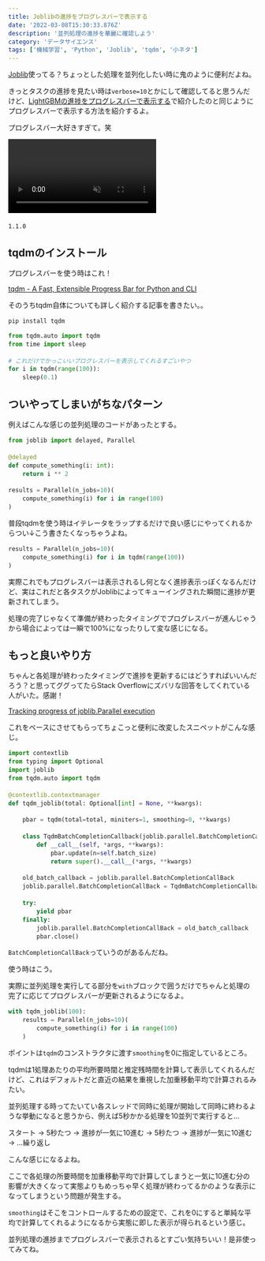 ```yaml
---
title: Joblibの進捗をプログレスバーで表示する
date: '2022-03-08T15:30:33.876Z'
description: '並列処理の進捗を華麗に確認しよう'
category: 'データサイエンス'
tags: ['機械学習', 'Python', 'Joblib', 'tqdm', '小ネタ']
---
```


[Joblib](https://joblib.readthedocs.io/)使ってる？ちょっとした処理を並列化したい時に鬼のように便利だよね。

きっとタスクの進捗を見たい時は`verbose=10`とかにして確認してると思うんだけど、[LightGBMの進捗をプログレスバーで表示する](./tune-hyper-parameters-with-optuna)で紹介したのと同じようにプログレスバーで表示する方法を紹介するよ。

プログレスバー大好きすぎて。笑

<video autoplay loop muted playsinline>
    <source src="./joblib-tqdm.webm" type='video/webm; codecs="vp9"' />
    <source src="./joblib-tqdm.mp4" type='video/mp4; codecs="avc1"' />
    <img src="./joblib-tqdm.gif" />
</video>

<InfoBox title='Joblibのバージョン'>

`1.1.0`

</InfoBox>

## tqdmのインストール

プログレスバーを使う時はこれ！

[tqdm - A Fast, Extensible Progress Bar for Python and CLI](https://github.com/tqdm/tqdm)

そのうちtqdm自体についても詳しく紹介する記事を書きたい。。

```shell
pip install tqdm
```

```python
from tqdm.auto import tqdm
from time import sleep

# これだけでかっこいいプログレスバーを表示してくれるすごいやつ
for i in tqdm(range(100)):
    sleep(0.1)
```

## ついやってしまいがちなパターン

例えばこんな感じの並列処理のコードがあったとする。

```python
from joblib import delayed, Parallel

@delayed
def compute_something(i: int):
    return i ** 2

results = Parallel(n_jobs=10)(
    compute_something(i) for i in range(100)
)
```

普段tqdmを使う時はイテレータをラップするだけで良い感じにやってくれるからつい↓こう書きたくなっちゃうよね。

```python
results = Parallel(n_jobs=10)(
    compute_something(i) for i in tqdm(range(100))
)
```

実際これでもプログレスバーは表示されるし何となく進捗表示っぽくなるんだけど、実はこれだと各タスクがJoblibによってキューイングされた瞬間に進捗が更新されてしまう。

処理の完了じゃなくて準備が終わったタイミングでプログレスバーが進んじゃうから場合によっては一瞬で100%になったりして変な感じになる。

## もっと良いやり方

ちゃんと各処理が終わったタイミングで進捗を更新するにはどうすればいいんだろう？と思ってググってたらStack Overflowにズバリな回答をしてくれている人がいた。感謝！

[Tracking progress of joblib.Parallel execution](https://stackoverflow.com/questions/24983493/tracking-progress-of-joblib-parallel-execution/58936697#58936697)

これをベースにさせてもらってちょこっと便利に改変したスニペットがこんな感じ。

```python
import contextlib
from typing import Optional
import joblib
from tqdm.auto import tqdm

@contextlib.contextmanager
def tqdm_joblib(total: Optional[int] = None, **kwargs):

    pbar = tqdm(total=total, miniters=1, smoothing=0, **kwargs)

    class TqdmBatchCompletionCallback(joblib.parallel.BatchCompletionCallBack):
        def __call__(self, *args, **kwargs):
            pbar.update(n=self.batch_size)
            return super().__call__(*args, **kwargs)

    old_batch_callback = joblib.parallel.BatchCompletionCallBack
    joblib.parallel.BatchCompletionCallBack = TqdmBatchCompletionCallback

    try:
        yield pbar
    finally:
        joblib.parallel.BatchCompletionCallBack = old_batch_callback
        pbar.close()
```

`BatchCompletionCallBack`っていうのがあるんだね。

使う時はこう。

実際に並列処理を実行してる部分を`with`ブロックで囲うだけでちゃんと処理の完了に応じてプログレスバーが更新されるようになるよ。

```python
with tqdm_joblib(100):
    results = Parallel(n_jobs=10)(
        compute_something(i) for i in range(100)
    )
```

ポイントは`tqdm`のコンストラクタに渡す`smoothing`を0に指定しているところ。

tqdmは1処理あたりの平均所要時間と推定残時間を計算して表示してくれるんだけど、これはデフォルトだと直近の結果を重視した加重移動平均で計算されるみたい。

並列処理する時ってたいてい各スレッドで同時に処理が開始して同時に終わるような挙動になると思うから、例えば5秒かかる処理を10並列で実行すると…

スタート → 5秒たつ → 進捗が一気に10進む → 5秒たつ → 進捗が一気に10進む → ...繰り返し

こんな感じになるよね。

ここで各処理の所要時間を加重移動平均で計算してしまうと一気に10進む分の影響が大きくなって実態よりもめっちゃ早く処理が終わってるかのような表示になってしまうという問題が発生する。

`smoothing`はそこをコントロールするための設定で、これを0にすると単純な平均で計算してくれるようになるから実態に即した表示が得られるという感じ。

並列処理の進捗までプログレスバーで表示されるとすごい気持ちいい！是非使ってみてね。
